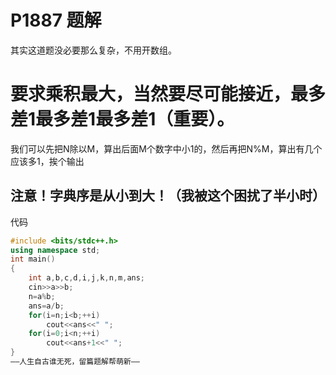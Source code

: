 # P1887 题解

其实这道题没必要那么复杂，不用开数组。

# 要求乘积最大，当然要尽可能接近，最多差1最多差1最多差1（重要）。

我们可以先把N除以M，算出后面M个数字中小1的，然后再把N%M，算出有几个应该多1，挨个输出

## 注意！字典序是从小到大！（我被这个困扰了半小时）

代码

    
```cpp
#include <bits/stdc++.h>
using namespace std;
int main()
{
    int a,b,c,d,i,j,k,n,m,ans;
    cin>>a>>b;
    n=a%b;
    ans=a/b;
    for(i=n;i<b;++i)
        cout<<ans<<" ";
    for(i=0;i<n;++i)
        cout<<ans+1<<" ";
}
——人生自古谁无死，留篇题解帮萌新——
```